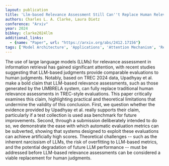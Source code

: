 ```yaml
---
layout: publication
title: 'Llm-based Relevance Assessment Still Can''t Replace Human Relevance Assessment'
authors: Charles L. A. Clarke, Laura Dietz
conference: "Arxiv"
year: 2024
bibkey: clarke2024llm
additional_links:
  - {name: "Paper", url: "https://arxiv.org/abs/2412.17156"}
tags: ['Model Architecture', 'Applications', 'Attention Mechanism', 'Reinforcement Learning']
---
```

The use of large language models (LLMs) for relevance assessment in
information retrieval has gained significant attention, with recent studies
suggesting that LLM-based judgments provide comparable evaluations to human
judgments. Notably, based on TREC 2024 data, Upadhyay et al. make a bold claim
that LLM-based relevance assessments, such as those generated by the UMBRELA
system, can fully replace traditional human relevance assessments in TREC-style
evaluations. This paper critically examines this claim, highlighting practical
and theoretical limitations that undermine the validity of this conclusion.
First, we question whether the evidence provided by Upadhyay et al. really
supports their claim, particularly if a test collection is used asa benchmark
for future improvements. Second, through a submission deliberately intended to
do so, we demonstrate the ease with which automatic evaluation metrics can be
subverted, showing that systems designed to exploit these evaluations can
achieve artificially high scores. Theoretical challenges -- such as the
inherent narcissism of LLMs, the risk of overfitting to LLM-based metrics, and
the potential degradation of future LLM performance -- must be addressed before
LLM-based relevance assessments can be considered a viable replacement for
human judgments.
